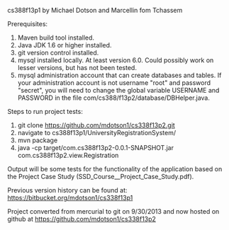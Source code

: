 cs388f13p1 by Michael Dotson and Marcellin fom Tchassem

Prerequisites:
1. Maven build tool installed.
2. Java JDK 1.6 or higher installed.
3. git version control installed.
4. mysql installed locally. At least version 6.0. Could possibly work on lesser
	versions, but has not been tested.
5. mysql administration account that can create databases and tables. If your
	administration account is not username "root" and password "secret",
	you will need to change the global variable USERNAME and PASSWORD in the
	file com/cs388/f13p2/database/DBHelper.java.

Steps to run project tests:
1. git clone https://github.com/mdotson1/cs338f13p2.git
2. navigate to cs388f13p1/UniversityRegistrationSystem/
3. mvn package
4. java -cp target/com.cs388f13p2-0.0.1-SNAPSHOT.jar com.cs388f13p2.view.Registration

Output will be some tests for the functionality of the application based on the
Project Case Study (SSD_Course__Project_Case_Study.pdf). 

Previous version history can be found at:
https://bitbucket.org/mdotson1/cs338f13p1

Project converted from mercurial to git on 9/30/2013 and now hosted on github at 
https://github.com/mdotson1/cs338f13p2
